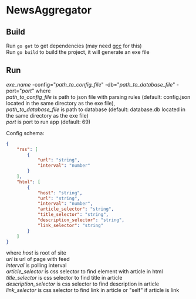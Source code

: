 # NewsAggregator

## Build

Run `go get` to get dependencies (may need [gcc](http://tdm-gcc.tdragon.net/download) for this)  
Run `go build` to build the project, it will generate an exe file

## Run

*exe_name* -config="*path_to_config_file*" -db="*path_to_database_file*" -port="*port*"
where  
*path_to_config_file* is path to json file with parsing rules (default: config.json located in the same directory as the exe file),  
*path_to_database_file* is path to database (default: database.db located in the same directory as the exe file)  
*port* is port to run app (default: 69)  

Config schema:  
```json
{  
    "rss": [  
        {  
            "url": "string",  
            "interval": "number"  
        }  
    ],  
    "html": [  
        {  
            "host": "string",  
            "url": "string",  
            "interval": "number",  
            "article_selector": "string",  
            "title_selector": "string",  
            "description_selector": "string",  
            "link_selector": "string"
        }  
    ]  
}
```

where *host* is root of site  
*url* is url of page with feed  
*interval* is polling interval  
*article_selector* is css selector to find element with article in html  
*title_selector* is css selector to find title in article  
*description_selector* is css selector to find description in article  
*link_selector* is css selector to find link in article or "self" if article is link